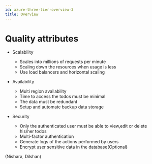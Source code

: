 ```yaml
---
id: azure-three-tier-overview-3
title: Overview
---
```


# Quality attributes

- Scalability 
    - Scales into millions of requests per minute
    - Scaling down the resources when usage is less 
    - Use load balancers and horizontal scaling

- Availability  
    - Multi region availability
    - Time to access the todos must be minimal
    - The data must be redundant 
    - Setup and automate backup data storage

- Security 
    - Only the authenticated user must be able to view,edit or delete his/her todos
    - Multi-factor authentication
    - Generate logs of the actions performed by users
    - Encrypt user sensitive data in the database(Optional)


(Nishara, Dilshan)